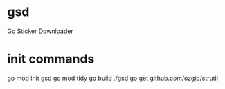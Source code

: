 # gsd
Go Sticker Downloader

# init commands
go mod init gsd
go mod tidy
go build
./gsd
go get github.com/ozgio/strutil
